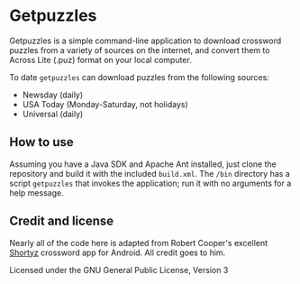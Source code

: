 # Getpuzzles

Getpuzzles is a simple command-line application to download crossword puzzles from a variety of sources on the internet, and convert them to Across Lite (.puz) format on your local computer.

To date `getpuzzles` can download puzzles from the following sources:

- Newsday (daily)
- USA Today (Monday-Saturday, not holidays)
- Universal (daily)

## How to use

Assuming you have a Java SDK and Apache Ant installed, just clone the repository and build it with the included `build.xml`. The `/bin` directory has a script `getpuzzles` that invokes the application; run it with no arguments for a help message.

## Credit and license

Nearly all of the code here is adapted from Robert Cooper's excellent [Shortyz](https://github.com/kebernet/shortyz) crossword app for Android. All credit goes to him.

Licensed under the GNU General Public License, Version 3
